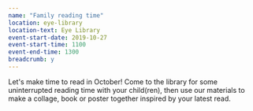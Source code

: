 ```yaml
---
name: "Family reading time"
location: eye-library
location-text: Eye Library
event-start-date: 2019-10-27
event-start-time: 1100
event-end-time: 1300
breadcrumb: y
---
```


Let's make time to read in October! Come to the library for some uninterrupted reading time with your child(ren), then use our materials to make a collage, book or poster together inspired by your latest read.
